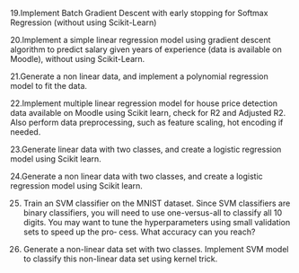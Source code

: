 19.Implement Batch Gradient Descent with early stopping for Softmax
Regression (without using Scikit-Learn)

20.Implement a simple linear regression model using gradient descent
algorithm to predict salary given years of experience (data is available on
Moodle), without using Scikit-Learn.

21.Generate a non linear data, and implement a polynomial regression model to
fit the data.

22.Implement multiple linear regression model for house price detection data
available on Moodle using Scikit learn, check for R2 and Adjusted R2. Also
perform data preprocessing, such as feature scaling, hot encoding if needed.

23.Generate linear data with two classes, and create a logistic regression model
using Scikit learn.

24.Generate a non linear data with two classes, and create a logistic regression
model using Scikit learn.

25. Train an SVM classifier on the MNIST dataset. Since SVM classifiers are
binary classifiers, you will need to use one-versus-all to classify all 10 digits.
You may want to tune the hyperparameters using small validation sets to
speed up the pro‐ cess. What accuracy can you reach?

26. Generate a non-linear data set with two classes. Implement SVM model to
classify this non-linear data set using kernel trick.
